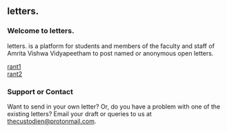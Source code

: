 ## letters.

### Welcome to letters.

letters. is a platform for students and members of the faculty and staff of Amrita Vishwa Vidyapeetham to post named or anonymous open letters.

[rant1](/letters/rant1.md)  
[rant2](/posts/rant2.md)


### Support or Contact

Want to send in your own letter? Or, do you have a problem with one of the existing letters? Email your draft or queries to us at [thecustodien@protonmail.com](thecustodien@protonmail.com).
